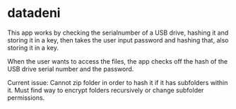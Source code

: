 # datadeni

This app works by checking the serialnumber of a USB drive, hashing it and storing it in a key, then takes the user input password and hashing that, also storing it in a key.

When the user wants to access the files, the app checks off the hash of the USB drive serial number and the password.

Current issue: Cannot zip folder in order to hash it if it has subfolders within it. Must find way to encrypt folders recursively or change subfolder permissions.
